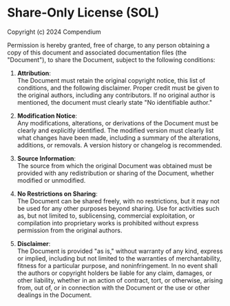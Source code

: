 # Share-Only License (SOL)

Copyright (c) 2024 Compendium

Permission is hereby granted, free of charge, to any person obtaining a copy of this document and associated documentation files (the "Document"), to share the Document, subject to the following conditions:

1. **Attribution**:  
   The Document must retain the original copyright notice, this list of conditions, and the following disclaimer. Proper credit must be given to the original authors, including any contributors. If no original author is mentioned, the document must clearly state "No identifiable author."

2. **Modification Notice**:  
   Any modifications, alterations, or derivations of the Document must be clearly and explicitly identified. The modified version must clearly list what changes have been made, including a summary of the alterations, additions, or removals. A version history or changelog is recommended.

3. **Source Information**:  
   The source from which the original Document was obtained must be provided with any redistribution or sharing of the Document, whether modified or unmodified.

4. **No Restrictions on Sharing**:  
   The Document can be shared freely, with no restrictions, but it may not be used for any other purposes beyond sharing. Use for activities such as, but not limited to, sublicensing, commercial exploitation, or compilation into proprietary works is prohibited without express permission from the original authors.

5. **Disclaimer**:  
   The Document is provided "as is," without warranty of any kind, express or implied, including but not limited to the warranties of merchantability, fitness for a particular purpose, and noninfringement. In no event shall the authors or copyright holders be liable for any claim, damages, or other liability, whether in an action of contract, tort, or otherwise, arising from, out of, or in connection with the Document or the use or other dealings in the Document.
